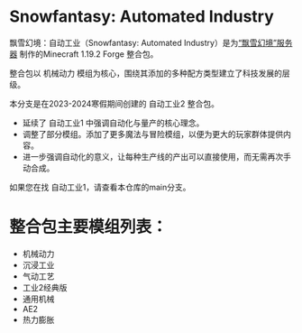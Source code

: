 # Snowfantasy: Automated Industry
飘雪幻境：自动工业（Snowfantasy: Automated Industry）是为[“飘雪幻境”服务器](https://play.mcmod.cn/sv20185965.html) 制作的Minecraft 1.19.2 Forge 整合包。

整合包以 机械动力 模组为核心，围绕其添加的多种配方类型建立了科技发展的层级。

本分支是在2023-2024寒假期间创建的 自动工业2 整合包。
 - 延续了 自动工业1 中强调自动化与量产的核心理念。
 - 调整了部分模组。添加了更多魔法与冒险模组，以便为更大的玩家群体提供内容。
 - 进一步强调自动化的意义，让每种生产线的产出可以直接使用，而无需再次手动合成。

如果您在找 自动工业1，请查看本仓库的main分支。

# 整合包主要模组列表：
 - 机械动力
 - 沉浸工业
 - 气动工艺
 - 工业2经典版
 - 通用机械
 - AE2
 - 热力膨胀
 
